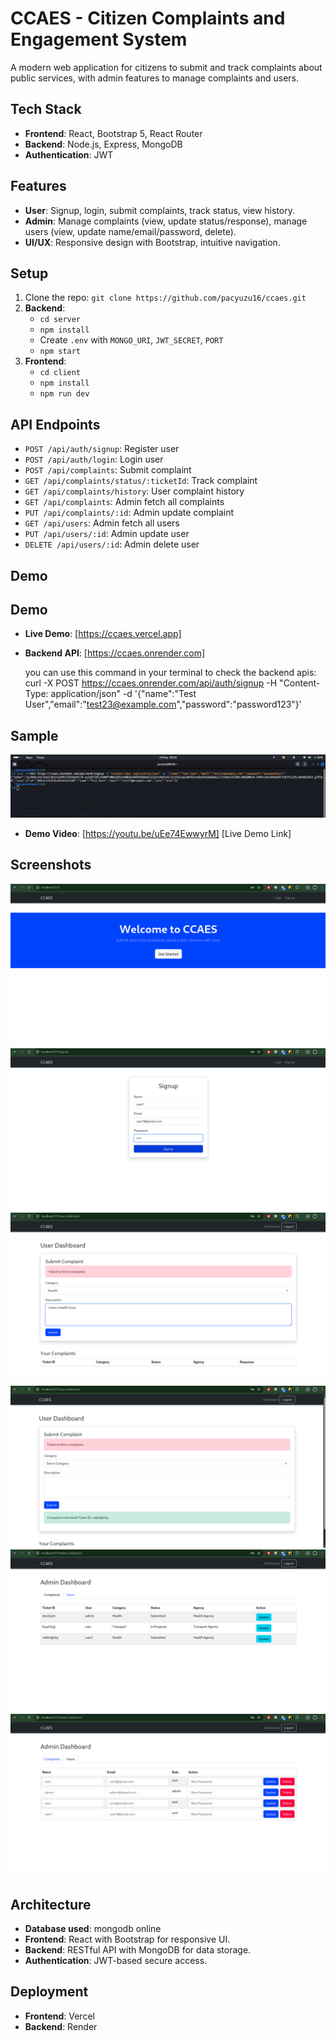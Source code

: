 # CCAES - Citizen Complaints and Engagement System

A modern web application for citizens to submit and track complaints about public services, with admin features to manage complaints and users.

## Tech Stack
- **Frontend**: React, Bootstrap 5, React Router
- **Backend**: Node.js, Express, MongoDB
- **Authentication**: JWT

## Features
- **User**: Signup, login, submit complaints, track status, view history.
- **Admin**: Manage complaints (view, update status/response), manage users (view, update name/email/password, delete).
- **UI/UX**: Responsive design with Bootstrap, intuitive navigation.

## Setup
1. Clone the repo: `git clone https://github.com/pacyuzu16/ccaes.git`
2. **Backend**:
   - `cd server`
   - `npm install`
   - Create `.env` with `MONGO_URI`, `JWT_SECRET`, `PORT`
   - `npm start`
3. **Frontend**:
   - `cd client`
   - `npm install`
   - `npm run dev`

## API Endpoints
- `POST /api/auth/signup`: Register user
- `POST /api/auth/login`: Login user
- `POST /api/complaints`: Submit complaint
- `GET /api/complaints/status/:ticketId`: Track complaint
- `GET /api/complaints/history`: User complaint history
- `GET /api/complaints`: Admin fetch all complaints
- `PUT /api/complaints/:id`: Admin update complaint
- `GET /api/users`: Admin fetch all users
- `PUT /api/users/:id`: Admin update user
- `DELETE /api/users/:id`: Admin delete user

## Demo
## Demo
- **Live Demo**: [https://ccaes.vercel.app]
- **Backend API**: [https://ccaes.onrender.com]  
   
   you can use this command in your terminal to check the backend apis:  curl -X POST https://ccaes.onrender.com/api/auth/signup -H "Content-Type: application/json" -d '{"name":"Test User","email":"test23@example.com","password":"password123"}'
## Sample
![Home Page](images/2222.png)

   
- **Demo Video**: [https://youtu.be/uEe74EwwyrM]
[Live Demo Link]

## Screenshots
![Home Page](images/1.png)
![login](images/2.png)
![User Dashboard](images/3.png)

![Complain submited](images/4.png)
![admin Dashboard](images/5.png)
![user management Dashboard](images/6.png)


## Architecture
- **Database used**: mongodb online 
- **Frontend**: React with Bootstrap for responsive UI.
- **Backend**: RESTful API with MongoDB for data storage.
- **Authentication**: JWT-based secure access.


## Deployment
- **Frontend**: Vercel
- **Backend**: Render
